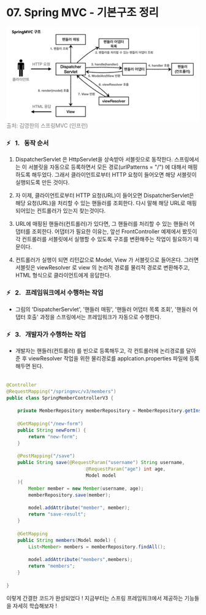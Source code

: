 # 07. Spring MVC - 기본구조 정리

<img src="images/06. SpringMVC.png">
<span style="color: #808080">출처: 김영한의 스프링MVC (인프런)</span>

### ⚡️ &nbsp; 1. &nbsp; 동작 순서

1. DispatcherServlet 은 HttpServlet을 상속받아 서블릿으로 동작한다. 스프링에서는 이 서블릿을 자동으로 등록하면서 모든 경로(urlPatterns = "/") 에 대해서 매핑하도록 해두었다. 그래서 클라이언트로부터 HTTP 요청이 들어오면 해당 서블릿이 실행되도록 만든 것이다.

2. 자 이제, 클라이언트로부터 HTTP 요청(URL)이 들어오면 DispatcherServlet은 해당 요청(URL)을 처리할 수 있는 핸들러를 조회한다. 다시 말해 해당 URL로 매핑되어있는 컨트롤러가 있는지 찾는것이다.

3. URL에 매핑된 핸들러(컨트롤러)가 있다면, 그 핸들러를 처리할 수 있는 핸들러 어댑터를 조회한다. 어댑터가 필요한 이유는, 앞선 FrontController 예제에서 봤듯이 각 컨트롤러를 서블릿에서 실행할 수 있도록 구조를 변환해주는 작업이 필요하기 때문이다.

4. 컨트롤러가 실행이 되면 리턴값으로 Model, View 가 서블릿으로 들어온다. 그러면 서블릿은 viewResolver 로 view 의 논리적 경로를 물리적 경로로 변환해주고, HTML 형식으로 클라이언트에게 응답한다.

### ⚡️ &nbsp; 2. &nbsp; 프레임워크에서 수행하는 작업

- 그림의 'DispatcherServlet', '핸들러 매핑', '핸들러 어댑터 목록 조회', '핸들러 어댑터 호출' 과정을 스프링에서는 프레임워크가 자동으로 수행한다.

### ⚡️ &nbsp; 3. &nbsp; 개발자가 수행하는 작업

- 개발자는 핸들러(컨트롤러) 를 빈으로 등록해두고, 각 컨트롤러에 논리경로를 달아준 후 viewResolver 작업을 위한 물리경로를 applcation.properties 파일에 등록해두면 된다.

```java

@Controller
@RequestMapping("/springmvc/v3/members")
public class SpringMemberControllerV3 {

    private MemberRepository memberRepository = MemberRepository.getInstance();

    @GetMapping("/new-form")
    public String newForm() {
        return "new-form";
    }

    @PostMapping("/save")
    public String save(@RequestParam("username") String username,
                             @RequestParam("age") int age,
                             Model model
    ){
        Member member = new Member(username, age);
        memberRepository.save(member);

        model.addAttribute("member", member);
        return "save-result";
    }

    @GetMapping
    public String members(Model model) {
        List<Member> members = memberRepository.findAll();

        model.addAttribute("members",members);
        return "members";
    }

}

```

이렇게 간결한 코드가 완성되었다 ! 지금부터는 스프링 프레임워크에서 제공하는 기능들을 자세히 학습해보자 !
